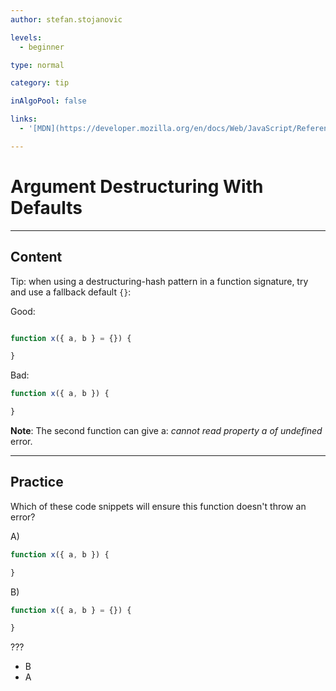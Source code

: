 ```yaml
---
author: stefan.stojanovic

levels:
  - beginner

type: normal

category: tip

inAlgoPool: false

links:
  - '[MDN](https://developer.mozilla.org/en/docs/Web/JavaScript/Reference/Operators/Destructuring_assignment){website}'

---
```

# Argument Destructuring With Defaults

---
## Content

Tip: when using a destructuring-hash pattern in a function signature, try and use a fallback default `{}`:

Good:
```javascript

function x({ a, b } = {}) {

}
```

Bad:
```javascript
function x({ a, b }) {

}
```

**Note**: The second function can give a: *cannot read property a of undefined* error.


---
## Practice

Which of these code snippets will ensure this function doesn't throw an error?

A)
```javascript
function x({ a, b }) {

}
```
B)
```javascript
function x({ a, b } = {}) {

}
```

???

* B
* A
